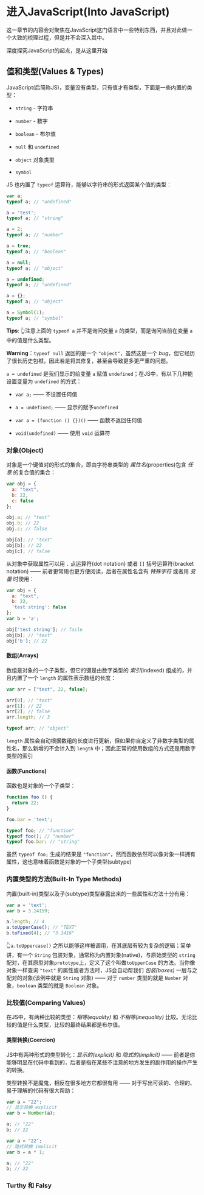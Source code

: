 # 进入JavaScript(Into JavaScript)
这一章节的内容会对聚焦在JavaScript这门语言中一些特别东西，并且对此做一个大致的梳理过程，但是并不会深入其中。

深度探究JavaScript的起点，是从这里开始

## 值和类型(Values & Types)
JavaScript(后简称JS)，变量没有类型，只有值才有类型，下面是一些内置的类型：
- `string` - 字符串

- `number` - 数字

- `boolean` - 布尔值

- `null` 和 `undefined`

- `object` 对象类型

- `symbol`

JS 也内置了 `typeof` 运算符，能够以字符串的形式返回某个值的类型：
```javascript
var a;
typeof a; // "undefined"

a = 'test';
typeof a; // "string"

a = 2;
typeof a; // "number"

a = true;
typeof a; // "boolean"

a = null;
typeof a; // "object"

a = undefined;
typeof a; // "undefined"

a = {};
typeof a; // "object"

a = Symbol(1);
typeof a; // "symbol"
```

__Tips__: 👆注意上面的 `typeof a` 并不是询问变量 `a` 的类型，而是询问当前在变量 `a` 中的值是什么类型。

__Warning__：`typeof null` 返回的是一个 `"object"`，虽然这是一个 _bug_，但它经历了很长历史包袱，因此若是将其修复，甚至会导致更多更严重的问题。

`a = undefined` 是我们显示的给变量 `a` 赋值 `undefined`；在JS中，有以下几种能设置变量为 `undefined` 的方式：
- `var a;` —— 不设置任何值

- `a = undefined;` —— 显示的赋予`undefined`

- `var a = (function () {})()` —— 函数不返回任何值

- `void(undefined)` —— 使用 `void` 运算符

### 对象(Object)
对象是一个键值对的形式的集合，即由字符串类型的 *属性名*(properties)包含 *任意* 的复合值的集合：
```javascript
var obj = {
  a: "text",
  b: 22,
  c: false
};

obj.a; // "text"
obj.b; // 22
obj.c; // false

obj[a]; // "text"
obj[b]; // 22
obj[c]; // false
```

从对象中获取属性可以用 `.` 点运算符(dot notation) 或者 `[]` 括号运算符(bracket notation) —— 前者更常用也更方便阅读，后者在属性名含有 *特殊字符* 或者用 *变量* 时使用：
```javascript
var obj = {
  a: "text",
  b: 22,
  'test string': false
};
var b = 'a';

obj['test string']; // fasle
obj[b]; // "text"
obj['b']; // 22
```

#### 数组(Arrays)
数组是对象的一个子类型，但它的键是由数字类型的 *索引*(indexed) 组成的，并且内置了一个 `length` 的属性表示数组的长度：
```javascript
var arr = ["text", 22, false];

arr[0]; // "text"
arr[1]; // 22
arr[2]; // false
arr.length; // 3

typeof arr; // "object"
```

`length` 属性会自动根据数组的长度进行更新，但如果你自定义了非数字类型的属性名，那么新增的不会计入到 `length` 中；因此正常的使用数组的方式还是用数字类型的索引

#### 函数(Functions)
函数也是对象的一个子类型：
```javascript
function foo () {
  return 22;
}

foo.bar = 'text';

typeof foo; // "function"
typeof foo(); // "number"
typeof foo.bar; // "string"
```

虽然 `typeof foo;` 生成的结果是 `"function"`，然而函数依然可以像对象一样拥有属性，这也意味着函数是对象的一个子类型(subtype)

### 内置类型的方法(Built-In Type Methods)
内置(built-in)类型以及子(subtype)类型暴露出来的一些属性和方法十分有用：
```javascript
var a = 'text';
var b = 3.14159;

a.length; // 4
a.toUpperCase(); // "TEXT"
b.toFixed(4); // "3.1416"
```

👆`a.toUppercase()` 之所以能够这样被调用，在其底层有较为复杂的逻辑；简单讲，有一个 `String` 包装对象，通常称为内置对象(native)，与原始类型的 `string` 配对，在其原型对象`prototype`上，定义了这个叫做`toUpperCase` 的方法。当你像对象一样查询 `"text"` 的属性或者方法时，JS会自动帮我们 *包装(boxes)* 一层与之配对的对象(该例中就是 `String` 对象) —— 对于 `number` 类型的就是 `Number` 对象，`boolean` 类型的就是 `Boolean` 对象。

### 比较值(Comparing Values)
在JS中，有两种比较的类型：*相等(equality)* 和 *不相等(inequality)* 比较。无论比较的值是什么类型，比较的最终结果都是布尔值。

#### 类型转换(Coercion)
JS中有两种形式的类型转化：*显示的(explicit)* 和 *隐式的(implicit)* —— 前者是你能够明显在代码中看到的，后者是指在某些不注意的地方发生的副作用的操作产生的转换。

类型转换不是魔鬼，相反在很多地方它都很有用 —— 对于写出可读的、合理的、易于理解的代码有很大帮助：
```javascript
var a = "22";
// 显示转换 explicit
var b = Number(a);

a; // "22"
b; // 22
```

```javascript
var a = "22";
// 隐式转换 implicit
var b = a * 1;

a; // "22"
b; // 22
```

### Turthy 和 Falsy


